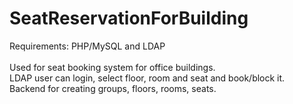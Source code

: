 # SeatReservationForBuilding

Requirements:
PHP/MySQL and LDAP\
\
Used for seat booking system for office buildings.\
LDAP user can login, select floor, room and seat and book/block it.\
Backend for creating groups, floors, rooms, seats.
